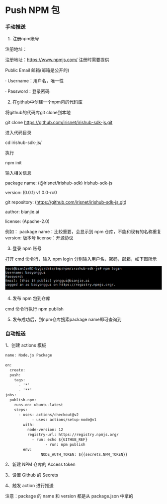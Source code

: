 # Push NPM 包

### 手动推送

1. 注册npm账号

注册地址：

注册地址：https://www.npmjs.com/
注册时需要提供

Public Email 邮箱(邮箱是公开的)

· Username：用户名，唯一性

· Password：登录密码

2. 在github中创建一个npm包的代码库

将github的代码库git clone到本地

git clone https://github.com/irisnet/irishub-sdk-js.git

进入代码目录

cd irishub-sdk-js/

执行

npm init

输入相关信息

package name: (@irisnet/irishub-sdk) irishub-sdk-js

version: (0.0.1) v1.0.0-rc0

git repository: (https://github.com/irisnet/irishub-sdk-js.git)

author: bianjie.ai

license: (Apache-2.0)

例如：
package name：比较重要，会显示到 npm 仓库，不能和现有的名称重复
version: 版本号
license：开源协议

3. 登录 npm 账号

打开 cmd 命令行，输入 npm login
分别输入用户名，密码，邮箱，如下图所示

![](./push_npm.assets/image-20210218141107665.png)

4. 发布 npm 包到仓库

cmd 命令行执行 npm publish

5. 发布成功后，到npm仓库搜索package name即可查询到



### 自动推送

1、创建 actions 模板

```
name: Node.js Package

on:
  create:
  push:
    tags:
      - '*'
      - '**'
jobs:
  publish-npm:
    runs-on: ubuntu-latest
    steps:
      - uses: actions/checkout@v2
            - uses: actions/setup-node@v1
        with:
          node-version: 12
          registry-url: https://registry.npmjs.org/
            - run: echo ${GITHUB_REF}
                  - run: npm publish
        env:
                NODE_AUTH_TOKEN: ${{secrets.NPM_TOKEN}}
```



2、新建 NPM 仓库的 Access token

3、设置 Github 的 Secrets

4、触发 action 进行推送

注意：package  的 name 和 version 都是从 package.json 中拿的